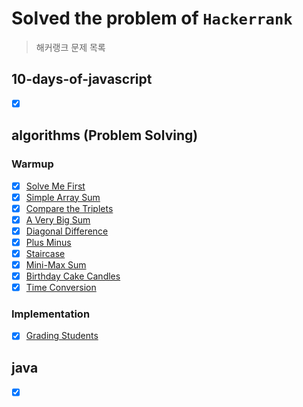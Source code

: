 # Solved the problem of `Hackerrank`
> 해커랭크 문제 목록

## 10-days-of-javascript
- [x] []()

## algorithms (Problem Solving)
### Warmup
- [x] [Solve Me First](https://github.com/bin-e/algorithm/tree/master/hackerrank/algorithms/solve-me-first)
- [x] [Simple Array Sum](https://github.com/bin-e/algorithm/tree/master/hackerrank/algorithms/simple-array-sum)
- [x] [Compare the Triplets](https://github.com/bin-e/algorithm/tree/master/hackerrank/algorithms/compare-the-triplets)
- [x] [A Very Big Sum](https://github.com/bin-e/algorithm/tree/master/hackerrank/algorithms/a-very-big-sum)
- [x] [Diagonal Difference](https://github.com/bin-e/algorithm/tree/master/hackerrank/algorithms/diagonal-difference)
- [x] [Plus Minus](https://github.com/bin-e/algorithm/tree/master/hackerrank/algorithms/plus-minus)
- [x] [Staircase](https://github.com/bin-e/algorithm/tree/master/hackerrank/algorithms/staircase)
- [x] [Mini-Max Sum](https://github.com/bin-e/algorithm/tree/master/hackerrank/algorithms/mini-max-sum)
- [x] [Birthday Cake Candles](https://github.com/bin-e/algorithm/tree/master/hackerrank/algorithms/birthday-cake-candles)
- [x] [Time Conversion](https://github.com/bin-e/algorithm/tree/master/hackerrank/algorithms/time-conversion)

### Implementation
- [x] [Grading Students](https://github.com/bin-e/algorithm/tree/master/hackerrank/algorithms/grading)

## java
- [x] []()